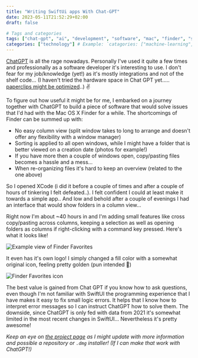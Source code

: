 ```yaml
---
title: "Writing SwiftUi apps With Chat-GPT"
date: 2023-05-11T21:52:29+02:00
draft: false

# Tags and categories
tags: ["chat-gpt", "ai", "development", "software", "mac", "finder", "swiftui"] # Example: `tags: ["machine-learning", "deep-learning"]`
categories: ["technology"] # Example: `catagories: ["machine-learning", "deep-learning"]`
---
```


[ChatGPT](https://chat.openai.com/) is all the rage nowadays. Personally I've used it quite a few times and professionally as a software developer it's interesting to use. I don't fear for my job/knowledge (yet!) as it's mostly integrations and not of the shelf code... (I haven't tried the hardware space in Chat GPT yet..... [paperclips might be optimized](https://www.decisionproblem.com/paperclips/index2.html)..) ✌️

To figure out how useful it might be for me, I embarked on a journey together with ChatGPT to build a piece of software that would solve issues that I'd had with the Mac OS X Finder for a while. The shortcomings of Finder can be summed up with:

- No easy column view (split window takes to long to arrange and doesn't offer any flexibility with a window manager)
- Sorting is applied to all open windows, while I might have a folder that is better viewed on a creation date (photos for example!)
- If you have more then a couple of windows open, copy/pasting files becomes a hassle and a mess... 
- When re-organizing files it's hard to keep an overview (related to the one above)

So I opened XCode (i did it before a couple of times and after a couple of hours of tinkering I felt defeated..). I felt confident I could at least make it towards a simple app.. And low and behold after a couple of evenings I had an interface that would show folders in a column view...

Right now I'm about ~40 hours in and I'm adding small features like cross copy/pasting across columns, keeping a selection as well as opening folders as columns if right-clicking with a command key pressed. Here's what it looks like! 

![Example view of Finder Favorites](https://files.jplattel.nl/2023/05/fE8HF3.png)

It even has it's own logo! I simply changed a fill color with a somewhat original icon, feeling pretty golden (pun intended 😬)

![Finder Favorites icon](https://files.jplattel.nl/2023/05/W5RHEz.png)

The best value is gained from Chat GPT if you know how to ask questions, even though I'm not familiar with SwiftUI the programming experience that I have makes it easy to fix small logic errors. It helps that I know how to interpret error messages so I can instruct ChatGPT how to solve them. The downside, since ChatGPT is only fed with data from 2021 it's somewhat limited in the most recent changes in SwiftUI... Nevertheless it's pretty awesome!

_Keep an eye on [the project page](https://jplattel.nl/project/finder-favorites/) as I might update with more information and possible a repository or `.dmg` installer! (If I can make that work with ChatGPT!)_
